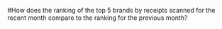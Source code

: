 #How does the ranking of the top 5 brands by receipts scanned for the recent month compare to the ranking for the previous month?

